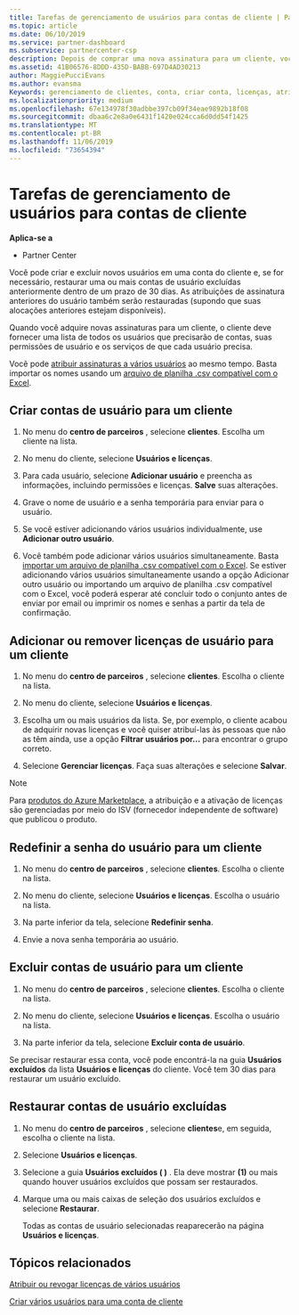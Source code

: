 ```yaml
---
title: Tarefas de gerenciamento de usuários para contas de cliente | Partner Center
ms.topic: article
ms.date: 06/10/2019
ms.service: partner-dashboard
ms.subservice: partnercenter-csp
description: Depois de comprar uma nova assinatura para um cliente, você pode atribuir licenças a usuários específicos.
ms.assetid: 41B06576-8DDD-435D-BABB-697D4AD30213
author: MaggiePucciEvans
ms.author: evansma
Keywords: gerenciamento de clientes, conta, criar conta, licenças, atribuir licença, gerenciamento de usuários, senha, Redefinir senha, alterar senha
ms.localizationpriority: medium
ms.openlocfilehash: 67e134978f30adbbe397cb09f34eae9892b18f08
ms.sourcegitcommit: dbaa6c2e8a0e6431f1420e024cca6d0dd54f1425
ms.translationtype: MT
ms.contentlocale: pt-BR
ms.lasthandoff: 11/06/2019
ms.locfileid: "73654394"
---
```

# <a name="user-management-tasks-for-customer-accounts"></a>Tarefas de gerenciamento de usuários para contas de cliente

**Aplica-se a**

-  Partner Center

Você pode criar e excluir novos usuários em uma conta do cliente e, se for necessário, restaurar uma ou mais contas de usuário excluídas anteriormente dentro de um prazo de 30 dias. As atribuições de assinatura anteriores do usuário também serão restauradas (supondo que suas alocações anteriores estejam disponíveis).

Quando você adquire novas assinaturas para um cliente, o cliente deve fornecer uma lista de todos os usuários que precisarão de contas, suas permissões de usuário e os serviços de que cada usuário precisa.  

Você pode [atribuir assinaturas a vários usuários](bulk-license-provisioning-for-multiple-users.md) ao mesmo tempo. Basta importar os nomes usando um [arquivo de planilha .csv compatível com o Excel](adding-multiple-users-to-a-customer-account.md).

<a href="" id="createuseraccounts"></a>

## <a name="create-user-accounts-for-a-customer"></a>Criar contas de usuário para um cliente

1.  No menu do **centro de parceiros** , selecione **clientes**. Escolha um cliente na lista.

2.  No menu do cliente, selecione **Usuários e licenças**.

3.  Para cada usuário, selecione **Adicionar usuário** e preencha as informações, incluindo permissões e licenças. **Salve** suas alterações.

4.  Grave o nome de usuário e a senha temporária para enviar para o usuário.

5.  Se você estiver adicionando vários usuários individualmente, use **Adicionar outro usuário**.

6. Você também pode adicionar vários usuários simultaneamente. Basta [importar um arquivo de planilha .csv compatível com o Excel](adding-multiple-users-to-a-customer-account.md). Se estiver adicionando vários usuários simultaneamente usando a opção Adicionar outro usuário ou importando um arquivo de planilha .csv compatível com o Excel, você poderá esperar até concluir todo o conjunto antes de enviar por email ou imprimir os nomes e senhas a partir da tela de confirmação.

<a href="" id="userlicensing"></a>

## <a name="add-or-remove-user-licenses-for-a-customer"></a>Adicionar ou remover licenças de usuário para um cliente

1.  No menu do **centro de parceiros** , selecione **clientes**. Escolha o cliente na lista.

2.  No menu do cliente, selecione **Usuários e licenças**.

3.  Escolha um ou mais usuários da lista. Se, por exemplo, o cliente acabou de adquirir novas licenças e você quiser atribuí-las às pessoas que não as têm ainda, use a opção **Filtrar usuários por...** para encontrar o grupo correto.

4.  Selecione **Gerenciar licenças**. Faça suas alterações e selecione **Salvar**.

> [!NOTE]
> Para [produtos do Azure Marketplace](sell-marketplace-products.md), a atribuição e a ativação de licenças são gerenciadas por meio do ISV (fornecedor independente de software) que publicou o produto.

<a href="" id="resetpassword"></a>

## <a name="reset-a-users-password-for-a-customer"></a>Redefinir a senha do usuário para um cliente

1.  No menu do **centro de parceiros** , selecione **clientes**. Escolha o cliente na lista.

2.  No menu do cliente, selecione **Usuários e licenças**. Escolha o usuário na lista.

3.  Na parte inferior da tela, selecione **Redefinir senha**. 

4.  Envie a nova senha temporária ao usuário.

<a href="" id="deleteuseraccounts"></a>

## <a name="delete-user-accounts-for-a-customer"></a>Excluir contas de usuário para um cliente

1.  No menu do **centro de parceiros** , selecione **clientes**. Escolha o cliente na lista.

2.  No menu do cliente, selecione **Usuários e licenças**. Escolha o usuário na lista.

3.  Na parte inferior da tela, selecione **Excluir conta de usuário**.

Se precisar restaurar essa conta, você pode encontrá-la na guia **Usuários excluídos** da lista **Usuários e licenças** do cliente. Você tem 30 dias para restaurar um usuário excluído.

<a href="" id="restoreuseraccounts"></a>

## <a name="restore-deleted-user-accounts"></a>Restaurar contas de usuário excluídas

1.  No menu do **centro de parceiros** , selecione **clientes**e, em seguida, escolha o cliente na lista.

2.  Selecione **Usuários e licenças**.

3.  Selecione a guia **Usuários excluídos ( )** . Ela deve mostrar **(1)** ou mais quando houver usuários excluídos que possam ser restaurados.

4.  Marque uma ou mais caixas de seleção dos usuários excluídos e selecione **Restaurar**.

    Todas as contas de usuário selecionadas reaparecerão na página **Usuários e licenças**.

## <a name="related-topics"></a>Tópicos relacionados


[Atribuir ou revogar licenças de vários usuários](bulk-license-provisioning-for-multiple-users.md)

[Criar vários usuários para uma conta de cliente](adding-multiple-users-to-a-customer-account.md)